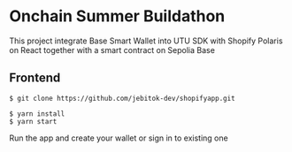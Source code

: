 # Onchain Summer Buildathon 
This project integrate Base Smart Wallet into UTU SDK with Shopify Polaris on React together with a smart contract on Sepolia Base

## Frontend 
````````
$ git clone https://github.com/jebitok-dev/shopifyapp.git

$ yarn install 
$ yarn start 

``````````
Run the app and create your wallet or sign in to existing one
